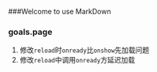 ###Welcome to use MarkDown

### goals.page

1. 修改`reload`时`onready`比`onshow`先加载问题
2. 修改`reload`中调用`onready`方延迟加载

